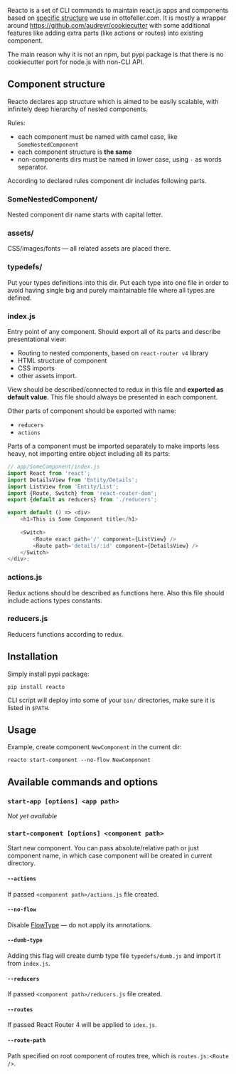 Reacto is a set of CLI commands to maintain react.js apps and components based on [specific structure](#component-structure) we use in ottofeller.com. It is mostly a wrapper around https://github.com/audreyr/cookiecutter with some additional features like adding extra parts (like actions or routes) into existing component.

The main reason why it is not an npm, but pypi package is that there is no cookiecutter port for node.js with non-CLI API.

## Component structure
Reacto declares app structure which is aimed to be easily scalable, with infinitely deep hierarchy of nested components.

Rules:
* each component must be named with camel case, like `SomeNestedComponent`
* each component structure is **the same**
* non-components dirs must be named in lower case, using `-` as words separator.

According to declared rules component dir includes following parts.

### SomeNestedComponent/
Nested component dir name starts with capital letter.

### assets/
CSS/images/fonts — all related assets are placed there.

### typedefs/
Put your types definitions into this dir. Put each type into one file in order to avoid having single big and purely maintainable file where all types are defined.

### index.js
Entry point of any component. Should export all of its parts and describe presentational view:
* Routing to nested components, based on `react-router v4` library
* HTML structure of component
* CSS imports
* other assets import.

View should be described/connected to redux in this file and **exported as default value**. This file should always be presented in each component.

Other parts of component should be exported with name:
* `reducers`
* `actions`

Parts of a component must be imported separately to make imports less heavy, not importing entire object including all its parts:

```javascript
// app/SomeComponent/index.js
import React from 'react';
import DetailsView from 'Entity/Details';
import ListView from 'Entity/List';
import {Route, Switch} from 'react-router-dom';
export {default as reducers} from './reducers';

export default () => <div>
	<h1>This is Some Component title</h1>
	
	<Switch>
		<Route exact path='/' component={ListView} />
		<Route path='details/:id' component={DetailsView} />
	</Switch>
</div>;
```

### actions.js
Redux actions should be described as functions here. Also this file should include actions types constants.

### reducers.js
Reducers functions according to redux.

## Installation
Simply install pypi package:
```shell
pip install reacto
```

CLI script will deploy into some of your `bin/` directories, make sure it is listed in `$PATH`.

## Usage
Example, create component `NewComponent` in the current dir:

```shell
reacto start-component --no-flow NewComponent
```

## Available commands and options

### `start-app [options] <app path>`
*Not yet available*

### `start-component [options] <component path>`
Start new component. You can pass absolute/relative path or just component name, in which case component will be created in current directory.

#### `--actions`
If passed `<component path>/actions.js` file created.

#### `--no-flow`
Disable [FlowType](https://flowtype.org/) — do not apply its annotations.

#### `--dumb-type`
Adding this flag will create dumb type file `typedefs/dumb.js` and import it from `index.js`.

#### `--reducers`
If passed `<component path>/reducers.js` file created.

#### `--routes`
If passed React Router 4 will be applied to `idex.js`.

#### `--route-path`
Path specified on root component of routes tree, which is `routes.js:<Route />`.
